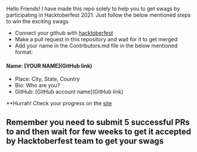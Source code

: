 Hello Friends! I have made this repo solely to help you to get swags by participating in Hacktoberfest 2021.
Just follow the below mentioned steps to win the exciting swags
- Connect your github with [hacktoberfest](https://hacktoberfest.digitalocean.com/)
- Make a pull request in this repository and wait for it to get merged
- Add your name in the Contributors.md file in the below mentioned format:

#### Name: [YOUR NAME](GitHub link)
- Place: City, State, Country
- Bio: Who are you?
- GitHub: [GitHub account name](GitHub link)


**Hurrah! Check your progress on the [site](https://hacktoberfest.digitalocean.com/)

## Remember you need to submit 5 successful PRs to and then wait for few weeks to get it accepted by Hacktoberfest team to get your swags
